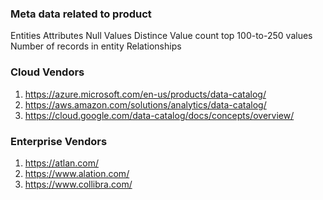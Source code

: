 ### Meta data related to product

Entities
Attributes
Null Values
Distince Value count
top 100-to-250 values
Number of records in entity
Relationships

### Cloud Vendors
1. https://azure.microsoft.com/en-us/products/data-catalog/
2. https://aws.amazon.com/solutions/analytics/data-catalog/
3. https://cloud.google.com/data-catalog/docs/concepts/overview/

### Enterprise Vendors
1. https://atlan.com/
2. https://www.alation.com/
3. https://www.collibra.com/
